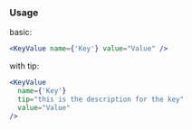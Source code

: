 ### Usage

basic:

```jsx
<KeyValue name={'Key'} value="Value" />
```

with tip:

```jsx
<KeyValue
  name={'Key'}
  tip="this is the description for the key"
  value="Value"
/>
```
